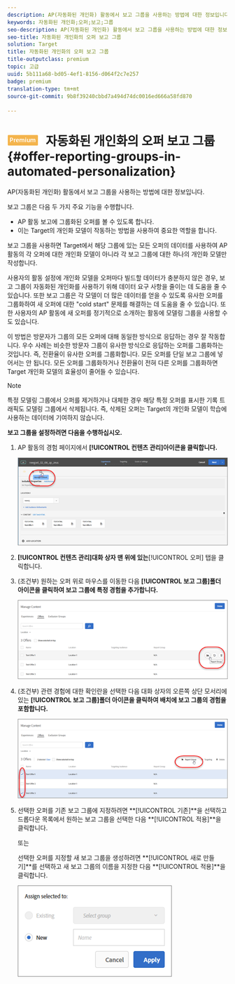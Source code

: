 ```yaml
---
description: AP(자동화된 개인화) 활동에서 보고 그룹을 사용하는 방법에 대한 정보입니다.
keywords: 자동화된 개인화;오퍼;보고;그룹
seo-description: AP(자동화된 개인화) 활동에서 보고 그룹을 사용하는 방법에 대한 정보입니다.
seo-title: 자동화된 개인화의 오퍼 보고 그룹
solution: Target
title: 자동화된 개인화의 오퍼 보고 그룹
title-outputclass: premium
topic: 고급
uuid: 5b111a68-bd05-4ef1-8156-d064f2c7e257
badge: premium
translation-type: tm+mt
source-git-commit: 9b8f39240cbbd7a494d74dc0016ed666a58fd870

---
```



# ![PREMIUM](/help/assets/premium.png) 자동화된 개인화의 오퍼 보고 그룹{#offer-reporting-groups-in-automated-personalization}

AP(자동화된 개인화) 활동에서 보고 그룹을 사용하는 방법에 대한 정보입니다.

보고 그룹은 다음 두 가지 주요 기능을 수행합니다.

* AP 활동 보고에 그룹화된 오퍼를 볼 수 있도록 합니다.
* 이는 Target의 개인화 모델이 작동하는 방법을 사용하여 중요한 역할을 합니다.

보고 그룹을 사용하면 Target에서 해당 그룹에 있는 모든 오퍼의 데이터를 사용하여 AP 활동의 각 오퍼에 대한 개인화 모델이 아니라 각 보고 그룹에 대한 하나의 개인화 모델만 작성합니다.

사용자의 활동 설정에 개인화 모델을 오퍼마다 빌드할 데이터가 충분하지 않은 경우, 보고 그룹이 자동화된 개인화를 사용하기 위해 데이터 요구 사항을 줄이는 데 도움을 줄 수 있습니다. 또한 보고 그룹은 각 모델이 더 많은 데이터를 얻을 수 있도록 유사한 오퍼를 그룹화하여 새 오퍼에 대한 &quot;cold start&quot; 문제를 해결하는 데 도움을 줄 수 있습니다. 또한 사용자의 AP 활동에 새 오퍼를 정기적으로 소개하는 활동에 모델링 그룹을 사용할 수도 있습니다.

이 방법은 방문자가 그룹의 모든 오퍼에 대해 동일한 방식으로 응답하는 경우 잘 작동합니다. 우수 사례는 비슷한 방문자 그룹이 유사한 방식으로 응답하는 오퍼를 그룹화하는 것입니다. 즉, 전환율이 유사한 오퍼를 그룹화합니다. 모든 오퍼를 단일 보고 그룹에 넣어서는 안 됩니다. 모든 오퍼를 그룹화하거나 전환율이 전혀 다른 오퍼를 그룹화하면 Target 개인화 모델의 효율성이 줄어들 수 있습니다.

>[!NOTE]
>
>특정 모델링 그룹에서 오퍼를 제거하거나 대체한 경우 해당 특정 오퍼를 표시한 기록 트래픽도 모델링 그룹에서 삭제됩니다. 즉, 삭제된 오퍼는 Target의 개인화 모델이 학습에 사용하는 데이터에 기여하지 않습니다.

**보고 그룹을 설정하려면 다음을 수행하십시오.**

1. AP 활동의 경험 페이지에서 **[!UICONTROL 컨텐츠 관리]아이콘을 클릭합니다.**

   ![](assets/ap_manage_content.png)

1. **[!UICONTROL 컨텐츠 관리]대화 상자 맨 위에 있는**[!UICONTROL 오퍼] 탭을 클릭합니다.
1. (조건부) 원하는 오퍼 위로 마우스를 이동한 다음 **[!UICONTROL 보고 그룹]폴더 아이콘을 클릭하여 보고 그룹에 특정 경험을 추가합니다.**

   ![](assets/ap_manage_content_2.png)

1. (조건부) 관련 경험에 대한 확인란을 선택한 다음 대화 상자의 오른쪽 상단 모서리에 있는 **[!UICONTROL 보고 그룹]폴더 아이콘을 클릭하여 배치에 보고 그룹의 경험을 포함합니다.**

   ![](assets/ap_reporting_groups.png)

1. 선택한 오퍼를 기존 보고 그룹에 지정하려면 **[!UICONTROL 기존]**을 선택하고 드롭다운 목록에서 원하는 보고 그룹을 선택한 다음 **[!UICONTROL 적용]**을 클릭합니다.

   또는

   선택한 오퍼를 지정할 새 보고 그룹을 생성하려면 **[!UICONTROL 새로 만들기]**를 선택하고 새 보고 그룹의 이름을 지정한 다음 **[!UICONTROL 적용]**을 클릭합니다.

   ![](assets/ap_manage_content_3.png)

